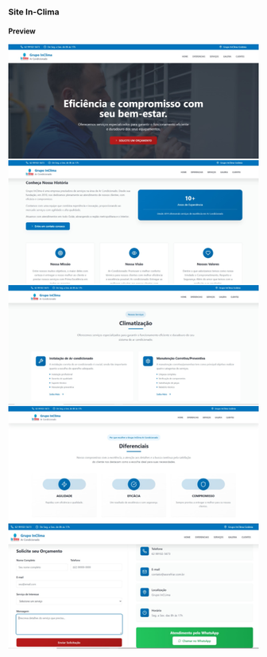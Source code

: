 ### Site In-Clima

#### Preview

<img src="./preview/home.jpeg" alt="">
<img src="./preview/historia.jpeg" alt="">
<img src="./preview/servicos.jpeg" alt="">
<img src="./preview/diferenciais.jpeg" alt="">
<img src="./preview/contato.jpeg" alt="">